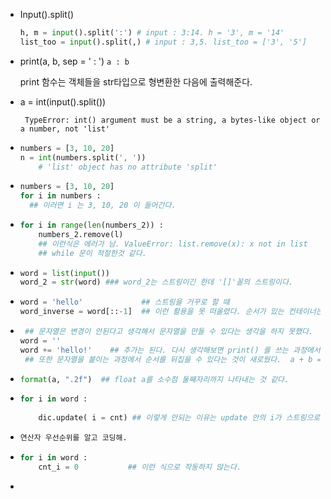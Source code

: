 - Input().split()
  ```python
  h, m = input().split(':') # input : 3:14. h = '3', m = '14'
  list_too = input().split(,) # input : 3,5. list_too = ['3', '5']
  ```
  
- print(a, b, sep = ' : ') 
  ` a : b `
  
  print 함수는 객체들을 str타입으로 형변환한 다음에 출력해준다. 
  
- a = int(input().split())
  
  ` TypeError: int() argument must be a string, a bytes-like object or a number, not 'list'`

- ```python
  numbers = [3, 10, 20]
  n = int(numbers.split(', '))
      # 'list' object has no attribute 'split'
  ```

- ```python
  numbers = [3, 10, 20]
  for i in numbers : 
    ## 이러면 i 는 3, 10, 20 이 들어간다. 
  ```

- ```python
  for i in range(len(numbers_2)) :
      numbers_2.remove(l)  
      ## 이런식은 에러가 남. ValueError: list.remove(x): x not in list
      ## while 문이 적절한것 같다. 
  ```

- ```python
  word = list(input())
  word_2 = str(word) ### word_2는 스트링이긴 한데 '[]'꼴의 스트링이다. 
  ```

- ```python
  word = 'hello'             ## 스트링을 거꾸로 할 때 
  word_inverse = word[::-1]  ## 이런 활용을 못 떠올렸다. 순서가 있는 컨테이너는 다 이렇게 활용할 수 있는 것 같다. 
  ```

- ```python
   ## 문자열은 변경이 안된다고 생각해서 문자열을 만들 수 있다는 생각을 하지 못했다. 
  word = ''
  word += 'hello!'    ## 추가는 된다. 다시 생각해보면 print() 를 쓰는 과정에서 스트링을 이어 붙이는 것을 봤는데, 깊게 생각을 못했다. 
   ## 또한 문자열을 붙이는 과정에서 순서를 뒤집을 수 있다는 것이 새로웠다.  a + b = ab , b + a = ba
  ```

- ```python
  format(a, ".2f")  ## float a를 소수점 둘째자리까지 나타내는 것 같다. 
  ```

- ```python
  for i in word :
      
      dic.update( i = cnt) ## 이렇게 안되는 이유는 update 안의 i가 스트링으로 인식되기 때문인 것 같다. 
  ```

- ```python
  연산자 우선순위를 알고 코딩해. 
  ```

- ```python
  for i in word :
      cnt_i = 0           ## 이런 식으로 작동하지 않는다. 
  ```

- 